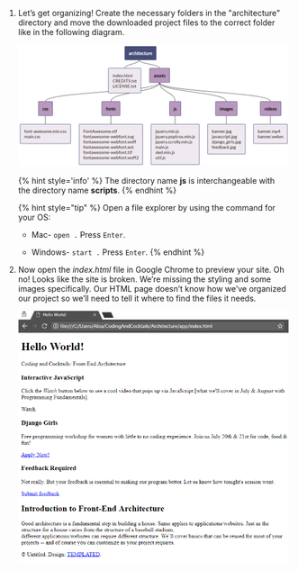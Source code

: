 1. Let’s get organizing! Create the necessary folders in the "architecture" directory and move the downloaded project files to the correct folder like in the following diagram.

   ![](images/file-diagram.png)

   {% hint style='info' %}
The directory name **js** is interchangeable with the directory name **scripts**.
   {% endhint %}

   {% hint style="tip" %}
Open a file explorer by using the command for your OS:
   - Mac- `open .` Press `Enter`.

   - Windows- `start .` Press `Enter`.
  {% endhint %}

1. Now open the _index.html_ file in Google Chrome to preview your site. Oh no! Looks like the site is broken. We’re missing the styling and some images specifically. Our HTML page doesn’t know how we’ve organized our project so we’ll need to tell it where to find the files it needs.
   
   ![](images/preview.png)

